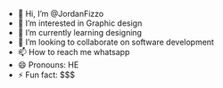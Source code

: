- 👋 Hi, I’m @JordanFizzo
- 👀 I’m interested in Graphic design
- 🌱 I’m currently learning designing
- 💞️ I’m looking to collaborate on software development
- 📫 How to reach me whatsapp
- 😄 Pronouns: HE
- ⚡ Fun fact: $$$

<!---
JordanFizzo/JordanFizzo is a ✨ special ✨ repository because its `README.md` (this file) appears on your GitHub profile.
You can click the Preview link to take a look at your changes.
--->
